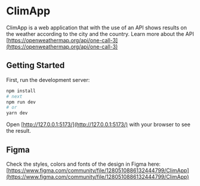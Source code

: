# ClimApp
ClimApp is a web application that with the use of an API shows results on the weather according to the city and the country.
Learn more about the API [https://openweathermap.org/api/one-call-3](https://openweathermap.org/api/one-call-3)

## Getting Started

First, run the development server:

```bash
npm install
# next
npm run dev
# or
yarn dev
```
Open [http://127.0.0.1:5173/](http://127.0.0.1:5173/) with your browser to see the result.

## Figma
Check the styles, colors and fonts of the design in Figma here: [https://www.figma.com/community/file/1280510886132444799/ClimApp](https://www.figma.com/community/file/1280510886132444799/ClimApp)
